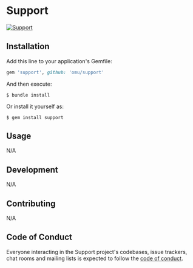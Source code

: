 # Support

[![Support](https://github.com/omu/joker/workflows/Support/badge.svg)](https://github.com/omu/joker/actions?query=workflow%3ASupport)



## Installation

Add this line to your application's Gemfile:

```ruby
gem 'support', github: 'omu/support'
```

And then execute:

    $ bundle install

Or install it yourself as:

    $ gem install support

## Usage

N/A

## Development

N/A

## Contributing

N/A

## Code of Conduct

Everyone interacting in the Support project's codebases, issue trackers, chat rooms and mailing lists is expected to follow the [code of conduct](https://github.com/omu/joker/blob/master/support/CODE_OF_CONDUCT.md).

